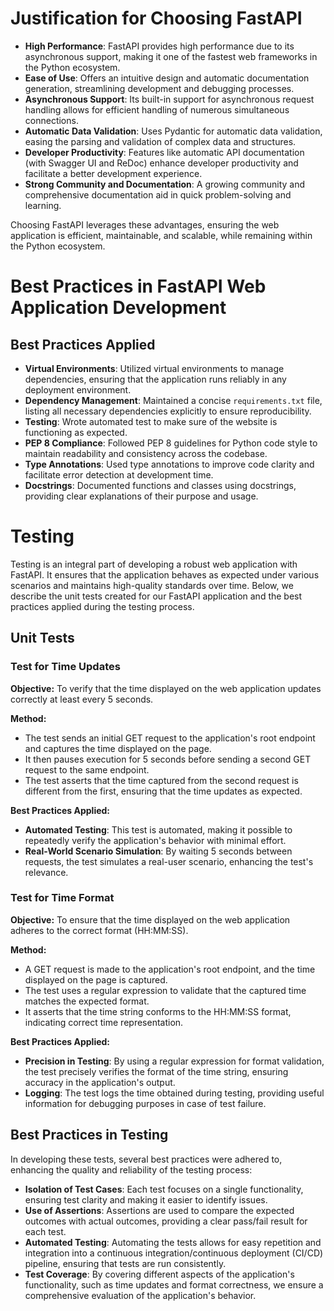 # Justification for Choosing FastAPI

- **High Performance**: FastAPI provides high performance due to its asynchronous support, making it one of the fastest web frameworks in the Python ecosystem.
- **Ease of Use**: Offers an intuitive design and automatic documentation generation, streamlining development and debugging processes.
- **Asynchronous Support**: Its built-in support for asynchronous request handling allows for efficient handling of numerous simultaneous connections.
- **Automatic Data Validation**: Uses Pydantic for automatic data validation, easing the parsing and validation of complex data and structures.
- **Developer Productivity**: Features like automatic API documentation (with Swagger UI and ReDoc) enhance developer productivity and facilitate a better development experience.
- **Strong Community and Documentation**: A growing community and comprehensive documentation aid in quick problem-solving and learning.

Choosing FastAPI leverages these advantages, ensuring the web application is efficient, maintainable, and scalable, while remaining within the Python ecosystem.

# Best Practices in FastAPI Web Application Development

## Best Practices Applied

- **Virtual Environments**: Utilized virtual environments to manage dependencies, ensuring that the application runs reliably in any deployment environment.
- **Dependency Management**: Maintained a concise `requirements.txt` file, listing all necessary dependencies explicitly to ensure reproducibility.
- **Testing**: Wrote automated test to make sure of the website is functioning as expected.
- **PEP 8 Compliance**: Followed PEP 8 guidelines for Python code style to maintain readability and consistency across the codebase.
- **Type Annotations**: Used type annotations to improve code clarity and facilitate error detection at development time.
- **Docstrings**: Documented functions and classes using docstrings, providing clear explanations of their purpose and usage.


# Testing

Testing is an integral part of developing a robust web application with FastAPI. It ensures that the application behaves as expected under various scenarios and maintains high-quality standards over time. Below, we describe the unit tests created for our FastAPI application and the best practices applied during the testing process.

## Unit Tests

### Test for Time Updates

**Objective:** To verify that the time displayed on the web application updates correctly at least every 5 seconds.

**Method:**
- The test sends an initial GET request to the application's root endpoint and captures the time displayed on the page.
- It then pauses execution for 5 seconds before sending a second GET request to the same endpoint.
- The test asserts that the time captured from the second request is different from the first, ensuring that the time updates as expected.

**Best Practices Applied:**
- **Automated Testing**: This test is automated, making it possible to repeatedly verify the application's behavior with minimal effort.
- **Real-World Scenario Simulation**: By waiting 5 seconds between requests, the test simulates a real-user scenario, enhancing the test's relevance.

### Test for Time Format

**Objective:** To ensure that the time displayed on the web application adheres to the correct format (HH:MM:SS).

**Method:**
- A GET request is made to the application's root endpoint, and the time displayed on the page is captured.
- The test uses a regular expression to validate that the captured time matches the expected format.
- It asserts that the time string conforms to the HH:MM:SS format, indicating correct time representation.

**Best Practices Applied:**
- **Precision in Testing**: By using a regular expression for format validation, the test precisely verifies the format of the time string, ensuring accuracy in the application's output.
- **Logging**: The test logs the time obtained during testing, providing useful information for debugging purposes in case of test failure.

## Best Practices in Testing

In developing these tests, several best practices were adhered to, enhancing the quality and reliability of the testing process:

- **Isolation of Test Cases**: Each test focuses on a single functionality, ensuring test clarity and making it easier to identify issues.
- **Use of Assertions**: Assertions are used to compare the expected outcomes with actual outcomes, providing a clear pass/fail result for each test.
- **Automated Testing**: Automating the tests allows for easy repetition and integration into a continuous integration/continuous deployment (CI/CD) pipeline, ensuring that tests are run consistently.
- **Test Coverage**: By covering different aspects of the application's functionality, such as time updates and format correctness, we ensure a comprehensive evaluation of the application's behavior.
